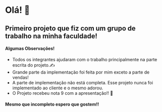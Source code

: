 # Olá! :wave:

## Primeiro projeto que fiz com um grupo de trabalho na minha faculdade!

#### Algumas Observações!

- Todos os integrantes ajudaram com o trabalho principalmente na parte escrita do projeto.:writing_hand:
- Grande parte da implementação foi feita por mim exceto a parte de vendas!
- A parte de implementação não está completa. Esse projeto nunca foi implementado ao cliente e o mesmo adorou. 
- O Projeto recebeu nota 9 com a apresentação!! :sparkling_heart:

#### Mesmo que incompleto espero que gostem!!